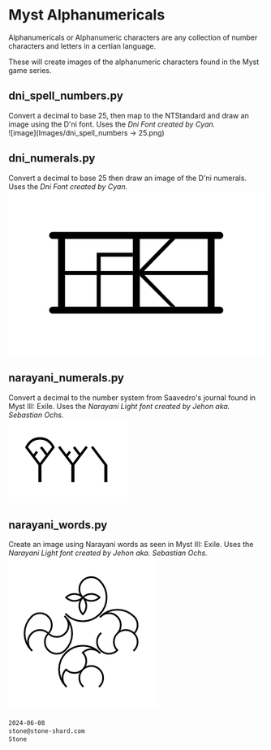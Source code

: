 Myst Alphanumericals
=========================
Alphanumericals or Alphanumeric characters are any collection of number characters and letters in a certian language.  

These will create images of the alphanumeric characters found in the Myst game series.


dni_spell_numbers.py  
-------------------
Convert a decimal to base 25, then map to the NTStandard and draw an image using the D'ni font.
Uses the *Dni Font created by Cyan.*  
![image](Images/dni_spell_numbers -> 25.png)

dni_numerals.py  
---------------
Convert a decimal to base 25 then draw an image of the D'ni numerals. Uses the *Dni Font created by Cyan.*  
![image](https://github.com/Stone-/Dni-Alphanumeric/blob/4ede0b41ca1f9ff67ee7c31fd08a40faba2620c1/Images/dni_numerals%20-%3E%20233.png)


narayani_numerals.py  
--------------------
Convert a decimal to the number system from Saavedro's journal found in Myst III: Exile. Uses the *Narayani Light font created by Jehon aka. Sebastian Ochs.*  
![image](https://github.com/Stone-/Dni-Alphanumeric/blob/4ede0b41ca1f9ff67ee7c31fd08a40faba2620c1/Images/narayani%20_numerals%20-%3E%2017.png)


narayani_words.py   
-----------------
Create an image using Narayani words as seen in Myst III: Exile. Uses the *Narayani Light font created by Jehon aka. Sebastian Ochs.*  
![image](https://github.com/Stone-/Dni-Alphanumeric/blob/4ede0b41ca1f9ff67ee7c31fd08a40faba2620c1/Images/narayani_words%20-%3E%20____.png)


    2024-06-08
    stone@stone-shard.com
    Stone
